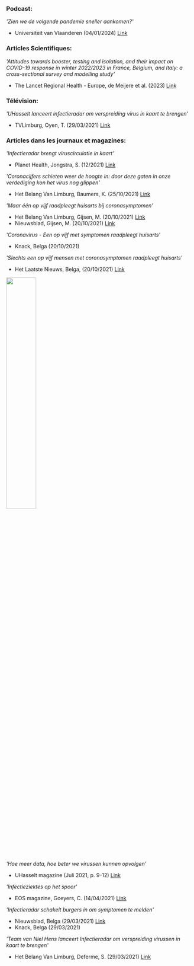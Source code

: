 <br />

### Podcast:
*'Zien we de volgende pandemie sneller aankomen?'*
* Universiteit van Vlaanderen (04/01/2024) [Link](https://www.universiteitvanvlaanderen.be/podcast/zien-we-de-volgende-pandemie-sneller-aankomen)

### Articles Scientifiques: 
*'Attitudes towards booster, testing and isolation, and their impact on COVID-19 response in winter 2022/2023 in France, Belgium, and Italy: a cross-sectional survey and modelling study'*
* The Lancet Regional Health - Europe, de Meijere et al. (2023) [Link](https://www.sciencedirect.com/science/article/pii/S2666776223000327)

### Télévision: 
*'UHasselt lanceert infectieradar om verspreiding virus in kaart te brengen'*
* TVLimburg, Oyen, T. (29/03/2021) [Link](https://www.tvl.be/nieuws/uhasselt-lanceert-infectieradar-om-verspreiding-virus-in-kaart-te-brengen-115987)

### Articles dans les journaux et magazines:
*'Infectieradar brengt viruscirculatie in kaart'*
* Planet Health, Jongstra, S. (12/2021) [Link](https://nl.planet-health.be/infectieziekten/infectieradar-brengt-viruscirculatie-in-kaart/)

*'Coronacijfers schieten weer de hoogte in: door deze gaten in onze verdediging kon het virus nog glippen'*
* Het Belang Van Limburg, Baumers, K. (25/10/2021) [Link](https://www.hbvl.be/cnt/dmf20211025_93246660?)

*'Maar één op vijf raadpleegt huisarts bij coronasymptomen'*
* Het Belang Van Limburg, Gijsen, M. (20/10/2021) [Link](https://www.hbvl.be/cnt/dmf20211019_97103130)
* Nieuwsblad, Gijsen, M. (20/10/2021) [Link](https://www.nieuwsblad.be/cnt/dmf20211020_96966637)

*'Coronavirus - Een op vijf met symptomen raadpleegt huisarts'*
* Knack, Belga (20/10/2021)

*'Slechts een op vijf mensen met coronasymptomen raadpleegt huisarts'*
* Het Laatste Nieuws, Belga, (20/10/2021) [Link](https://www.hln.be/binnenland/slechts-een-op-vijf-mensen-met-coronasymptomen-raadpleegt-huisarts~a2878996/)

<img src="assets/images/UHmagazine.png" width="40%">

*'Hoe meer data, hoe beter we virussen kunnen opvolgen'*
* UHasselt magazine (Juli 2021, p. 9-12) [Link](https://www.uhasselt.be/documents/Tijdschriften/UHmagazine/Magazine-juli_2021_klein.pdf)

*'Infectieziektes op het spoor'*
* EOS magazine, Goeyers, C. (14/04/2021) [Link](https://www.eoswetenschap.eu/diy/infectieziektes-op-het-spoor)

*'Infectieradar schakelt burgers in om symptomen te melden'*
* Nieuwsblad, Belga (29/03/2021) [Link](https://www.nieuwsblad.be/cnt/dmf20210329_93584115)
* Knack, Belga (29/03/2021)

*'Team van Niel Hens lanceert Infectieradar om verspreiding virussen in kaart te brengen'*
* Het Belang Van Limburg, Deferme, S. (29/03/2021) [Link](https://www.hbvl.be/cnt/dmf20210329_93158218)
<br /> 